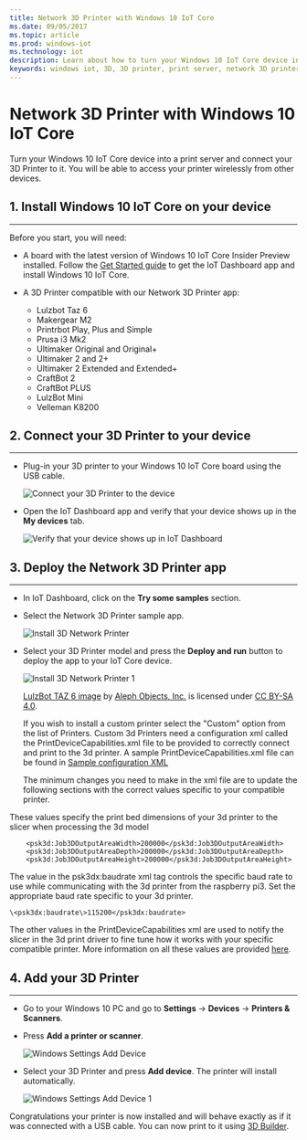 ```yaml
---
title: Network 3D Printer with Windows 10 IoT Core
ms.date: 09/05/2017
ms.topic: article
ms.prod: windows-iot
ms.technology: iot
description: Learn about how to turn your Windows 10 IoT Core device into a print server and connect your 3D Printer to it.
keywords: windows iot, 3D, 3D printer, print server, network 3D printer
---
```


# Network 3D Printer with Windows 10 IoT Core

Turn your Windows 10 IoT Core device into a print server and connect your 3D Printer to it. You will be able to access your printer wirelessly from other devices.

## 1. Install Windows 10 IoT Core on your device
___
Before you start, you will need:

* A board with the latest version of Windows 10 IoT Core Insider Preview installed. Follow the [Get Started guide](/windows/iot-core/tutorials/quickstarter/devicesetup) to get the IoT Dashboard app and install Windows 10 IoT Core.
* A 3D Printer compatible with our Network 3D Printer app:

    * Lulzbot Taz 6
    * Makergear M2
    * Printrbot Play, Plus and Simple
    * Prusa i3 Mk2
    * Ultimaker Original and Original+
    * Ultimaker 2 and 2+
    * Ultimaker 2 Extended and Extended+
    * CraftBot 2
    * CraftBot PLUS
    * LulzBot Mini
    * Velleman K8200

## 2. Connect your 3D Printer to your device
___
* Plug-in your 3D printer to your Windows 10 IoT Core board using the USB cable.

    ![Connect your 3D Printer to the device](../media/3DPrintServer/connect-3d-printer.png)

* Open the IoT Dashboard app and verify that your device shows up in the **My devices** tab.

    ![Verify that your device shows up in IoT Dashboard](../media/3DPrintServer/selectDevice.png)

## 3. Deploy the Network 3D Printer app
___
* In IoT Dashboard, click on the **Try some samples** section.
* Select the Network 3D Printer sample app.

   ![Install 3D Network Printer](../media/3dprintserver/dashboard-samples.png)

* Select your 3D Printer model and press the **Deploy and run** button to deploy the app to your IoT Core device.

    ![Install 3D Network Printer 1](../media/3dprintserver/dashboard-app.png)

    [LulzBot TAZ 6 image](http://devel.lulzbot.com/TAZ/Olive/photos/TAZ_6_Angle_Rock2pus_transparent.png) by [Aleph Objects, Inc.](https://www.alephobjects.com/) is licensed under [CC BY-SA 4.0](https://creativecommons.org/licenses/by-sa/4.0/).

    If you wish to install a custom printer select the "Custom" option from the list of Printers. Custom 3d Printers need a configuration xml called the PrintDeviceCapabilities.xml file to be provided to correctly connect and print to the 3d printer. A sample PrintDeviceCapabilities.xml file can be found in [Sample configuration XML](/windows-hardware/drivers/3dprint/sample-configuration-xml)

   The minimum changes you need to make in the xml file are to update the following sections with the correct values specific to your compatible printer.

These values specify the print bed dimensions of your 3d printer to the slicer when processing the 3d model
```
    <psk3d:Job3DOutputAreaWidth>200000</psk3d:Job3DOutputAreaWidth>
    <psk3d:Job3DOutputAreaDepth>200000</psk3d:Job3DOutputAreaDepth>
    <psk3d:Job3DOutputAreaHeight>200000</psk3d:Job3DOutputAreaHeight>
```

The value in the psk3dx:baudrate xml tag controls the specific baud rate to use while communicating with the 3d printer from the raspberry pi3. Set the appropriate baud rate specific to your 3d printer.

```
\<psk3dx:baudrate\>115200</psk3dx:baudrate>
```

The other values in the PrintDeviceCapabilities xml are used to notify the slicer in the 3d print driver to fine tune how it works with your specific compatible printer.
More information on all these values are provided [here](/windows-hardware/drivers/3dprint/slicer-settings).



## 4. Add your 3D Printer
___
* Go to your Windows 10 PC and go to **Settings** -> **Devices** -> **Printers & Scanners**.
* Press **Add a printer or scanner**.

     ![Windows Settings Add Device](../media/3dprintserver/add-printer.png)

* Select your 3D Printer and press **Add device**. The printer will install automatically.

     ![Windows Settings Add Device 1](../media/3dprintserver/add-device.png)

Congratulations your printer is now installed and will behave exactly as if it was connected with a USB cable.
You can now print to it using [3D Builder](https://msdn.microsoft.com/windows/hardware/mt561568.aspx).
